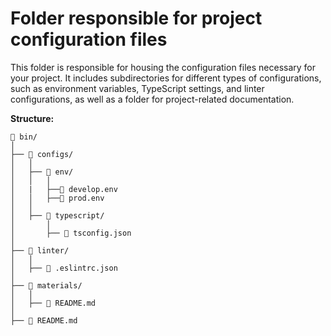# Folder responsible for project configuration files

This folder is responsible for housing the configuration files necessary for your project. It includes subdirectories for different types of configurations, such as environment variables, TypeScript settings, and linter configurations, as well as a folder for project-related documentation.

**Structure:**

```
📁 bin/
│
├── 📁 configs/
│   │
│   ├── 📁 env/
│   │   │
│   |   ├──📄 develop.env
│   │   ├──📄 prod.env
│   │
│   ├── 📁 typescript/
│       │
│       ├── 📄 tsconfig.json
│
├── 📁 linter/
│   │
│   ├── 📄 .eslintrc.json
│
├── 📁 materials/
│   │
│   ├── 📄 README.md
│
├── 📄 README.md
```
